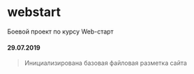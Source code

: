 # webstart
Боевой проект по курсу Web-старт

#### 29.07.2019
> Инициализирована базовая файловая разметка сайта